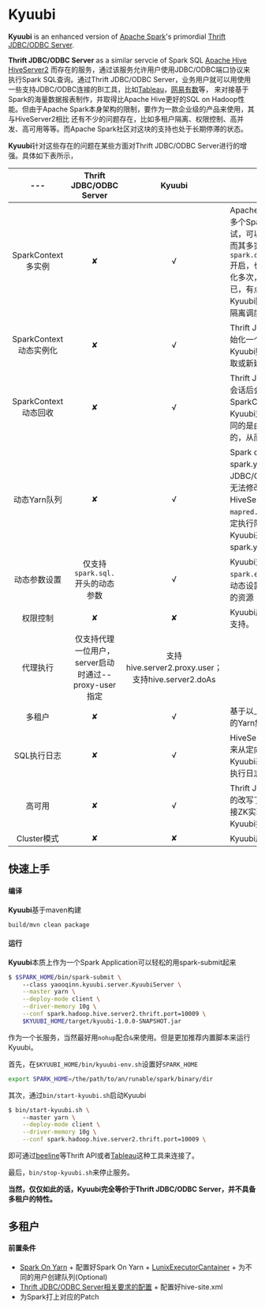 # Kyuubi

**Kyuubi** is an enhanced version of [Apache Spark](http://spark.apache.org)'s primordial [Thrift JDBC/ODBC Server](http://spark.apache.org/docs/latest/sql-programming-guide.html#running-the-thrift-jdbcodbc-server).    

**Thrift JDBC/ODBC Server** as a similar servcie of Spark SQL [Apache Hive](https://hive.apache.org) [HiveServer2](https://cwiki.apache.org/confluence/display/Hive/HiveServer2+Overview)
而存在的服务，通过该服务允许用户使用JDBC/ODBC端口协议来执行Spark SQL查询。通过Thrift JDBC/ODBC Server，业务用户就可以用使用一些支持JDBC/ODBC连接的BI工具，比如[Tableau](https://www.tableau.com/zh-cn)，[网易有数](https://youdata.163.com)等，
来对接基于Spark的海量数据报表制作，并取得比Apache Hive更好的SQL on Hadoop性能。但由于Apache Spark本身架构的限制，要作为一款企业级的产品来使用，其与HiveServer2相比
还有不少的问题存在，比如多租户隔离、权限控制、高并发、高可用等等。而Apache Spark社区对这块的支持也处于长期停滞的状态。      

**Kyuubi**针对这些存在的问题在某些方面对Thrift JDBC/ODBC Server进行的增强。具体如下表所示，

 |---|**Thrift JDBC/ODBC Server**|**Kyuubi**|备注|   
 |:---:|:---:|:---:|---|
 |SparkContext多实例|✘|√|Apache Spark对于单个JVM中实例化多个SparkContext一直有较多的尝试，可以参见[这里](https://www.jianshu.com/p/e1cfcaece8f1)；</br> 而其多实例特性可以通过`spark.driver.allowMultipleContexts`开启，也不过是SparkContext被实例化多次，并公用一套调度和执行环境而已，有点像java对象的一次浅拷贝。 </br> Kyuubi附带的Patch提供了一种以用户隔离调度和执行环境的方法。|
 |SparkContext动态实例化|✘|√|Thrift JDBC/ODBC Server在启动时初始化一个SparkContext实例，而Kyuubi则在用户会话创建时去缓存中获取或新建SparkContext|
 |SparkContext动态回收|✘|√|Thrift JDBC/ODBC Server再用户断开会话后会回收SparkSession，而SparkContext则是常驻的变量；</br> Kyuubi对于SparkSession亦如是，不同的是由于SparkContext是动态新增的，从而对应的会有相应的回收机制。|
 |动态Yarn队列|✘|√|Spark on Yarn可以通过spark.yarn.queue指定队列，Thrift JDBC/ODBC Server指定这个队列后并无法修改这个队列，</br> HiveServer2可以`set mapred.job.queue.name=thequeue`来指定执行队列， </br> Kyuubi采取了折中方案，可以将spark.yarn.queue设置连接串中。|
 |动态参数设置|仅支持`spark.sql.`开头的动态参数|√|Kyuubi支持在连接串中指定`spark.executor.cores/memory`等参数动态设置对应SparkContext所能调度的资源|
 |权限控制|✘|✘|Kyuubi后续会增加[Spark Authorizer](https://github.com/yaooqinn/spark-authorizer)的支持。|
 |代理执行|仅支持代理一位用户，server启动时通过--proxy-user指定|支持hive.server2.proxy.user；</br> 支持hive.server2.doAs||
 |多租户|✘|√|基于以上特性，Kyuubi可以在开启LCE的Yarn集群上实现多租户|
 |SQL执行日志|✘|√|HiveServer2通过LogDivertAppender来从定向SQL执行的日志到文件中，Kyuubi基于重写了该Appender得以将执行日志拉去到文件中。|
 |高可用|✘|√|Thrift JDBC/ODBC Server实际是粗糙的改写了HiveServer2的部分代码，连接ZK实现高可用的代码被阉掉了，Kyuubi把他们加回来而已|
 |Cluster模式|✘|✘|Kyuubi后续会加入cluster模式的支持|
 
 
## 快速上手

#### 编译

**Kyuubi**基于maven构建

```sbtshell
build/mvn clean package
```

#### 运行

**Kyuubi**本质上作为一个Spark Application可以轻松的用spark-submit起来

```bash
$ $SPARK_HOME/bin/spark-submit \ 
    --class yaooqinn.kyuubi.server.KyuubiServer \
    --master yarn \
    --deploy-mode client \
    --driver-memory 10g \
    --conf spark.hadoop.hive.server2.thrift.port=10009 \
    $KYUUBI_HOME/target/kyuubi-1.0.0-SNAPSHOT.jar
```

作为一个长服务，当然最好用`nohup`配合`&`来使用。但是更加推荐内置脚本来运行Kyuubi。

首先，在`$KYUUBI_HOME/bin/kyuubi-env.sh`设置好`SPARK_HOME`
```bash
export SPARK_HOME=/the/path/to/an/runable/spark/binary/dir
```

其次，通过`bin/start-kyuubi.sh`启动Kyuubi
```bash
$ bin/start-kyuubi.sh \ 
    --master yarn \
    --deploy-mode client \
    --driver-memory 10g \
    --conf spark.hadoop.hive.server2.thrift.port=10009 \
```

即可通过[beeline](https://cwiki.apache.org/confluence/display/Hive/HiveServer2+Clients)等Thrift API或者[Tableau](https://www.tableau.com/zh-cn)这种工具来连接了。

最后，`bin/stop-kyuubi.sh`来停止服务。

**当然，仅仅如此的话，Kyuubi完全等价于Thrift JDBC/ODBC Server，并不具备多租户的特性。**

## 多租户

#### 前置条件

  -  [Spark On Yarn](http://spark.apache.org/docs/latest/running-on-yarn.html) 
    +  配置好Spark On Yarn
    + [LunixExecutorCantainer](https://hadoop.apache.org/docs/r2.7.2/hadoop-yarn/hadoop-yarn-site/SecureContainer.html)
    + 为不同的用户创建队列(Optional)
  -  [Thrift JDBC/ODBC Server相关要求的配置](http://spark.apache.org/docs/latest/sql-programming-guide.html#running-the-thrift-jdbcodbc-server)
    +  配置好hive-site.xml
  -  为Spark打上对应的Patch
  
